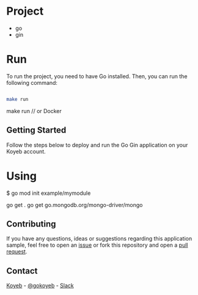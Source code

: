 # Project
  - go 
  - gin



# Run
To run the project, you need to have Go installed. Then, you can run the following command:

```sh

make run 

```


make run 
// or Docker



## Getting Started

Follow the steps below to deploy and run the Go Gin application on your Koyeb account.

# Using 

$ go mod init example/mymodule

go get .
go get go.mongodb.org/mongo-driver/mongo    



## Contributing

If you have any questions, ideas or suggestions regarding this application sample, feel free to open an [issue](//github.com/koyeb/example-go-gin/issues) or fork this repository and open a [pull request](//github.com/koyeb/example-go-gin/pulls).

## Contact

[Koyeb](https://www.koyeb.com) - [@gokoyeb](https://twitter.com/gokoyeb) - [Slack](http://slack.koyeb.com/)
